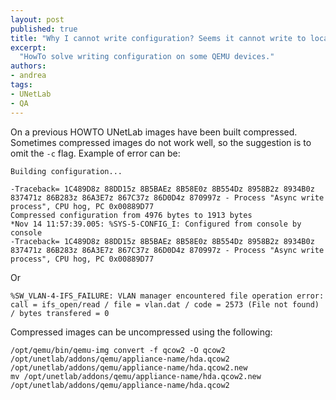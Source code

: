 ```yaml
---
layout: post
published: true
title: "Why I cannot write configuration? Seems it cannot write to local disk."
excerpt:
  "HowTo solve writing configuration on some QEMU devices."
authors:
- andrea
tags:
- UNetLab
- QA
---
```

On a previous HOWTO UNetLab images have been built compressed. Sometimes compressed images do not work well, so the suggestion is to omit the `-c` flag. Example of error can be:

~~~
Building configuration...

-Traceback= 1C489D8z 88DD15z 8B5BAEz 8B58E0z 8B554Dz 8958B2z 8934B0z 837471z 86B283z 86A3E7z 867C37z 86D0D4z 870997z - Process "Async write process", CPU hog, PC 0x00889D77
Compressed configuration from 4976 bytes to 1913 bytes
*Nov 14 11:57:39.005: %SYS-5-CONFIG_I: Configured from console by console
-Traceback= 1C489D8z 88DD15z 8B5BAEz 8B58E0z 8B554Dz 8958B2z 8934B0z 837471z 86B283z 86A3E7z 867C37z 86D0D4z 870997z - Process "Async write process", CPU hog, PC 0x00889D77
~~~

Or

~~~
%SW_VLAN-4-IFS_FAILURE: VLAN manager encountered file operation error: call = ifs_open/read / file = vlan.dat / code = 2573 (File not found) / bytes transfered = 0
~~~

Compressed images can be uncompressed using the following:

~~~
/opt/qemu/bin/qemu-img convert -f qcow2 -O qcow2 /opt/unetlab/addons/qemu/appliance-name/hda.qcow2 /opt/unetlab/addons/qemu/appliance-name/hda.qcow2.new
mv /opt/unetlab/addons/qemu/appliance-name/hda.qcow2.new /opt/unetlab/addons/qemu/appliance-name/hda.qcow2
~~~
